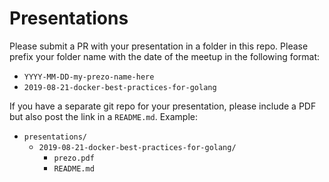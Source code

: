 # Presentations
Please submit a PR with your presentation in a folder in this repo. Please prefix your folder name with the date of the meetup in the following format:
  * `YYYY-MM-DD-my-prezo-name-here`
  * `2019-08-21-docker-best-practices-for-golang`

If you have a separate git repo for your presentation, please include a PDF but also post the link in a `README.md`. Example:
  * `presentations/`
    * `2019-08-21-docker-best-practices-for-golang/`
      * `prezo.pdf`
      * `README.md`
  